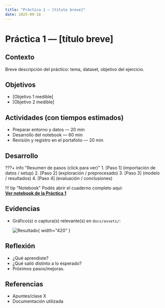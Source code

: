 ```yaml
---
title: "Práctica 1 — [título breve]"
date: 2025-09-16
---
```


# Práctica 1 — [título breve]

## Contexto
Breve descripción del práctico: tema, dataset, objetivo del ejercicio.

## Objetivos
- [Objetivo 1 medible]
- [Objetivo 2 medible]

## Actividades (con tiempos estimados)
- Preparar entorno y datos — 20 min
- Desarrollo del notebook — 60 min
- Revisión y registro en el portafolio — 20 min

## Desarrollo
???+ info "Resumen de pasos (click para ver)"
    1. [Paso 1] (importación de datos / setup)
    2. [Paso 2] (exploración / preprocesado)
    3. [Paso 3] (modelo / resultados)
    4. [Paso 4] (evaluación / conclusiones)

!!! tip "Notebook"
    Podés abrir el cuaderno completo aquí:  
    **[Ver notebook de la Práctica 1](01-practica1.ipynb)**

## Evidencias
- Gráfico(s) o captura(s) relevante(s) en `docs/assets/`:
  
  ![Resultado](../assets/practica1-resultado.png){ width="420" }

## Reflexión
- ¿Qué aprendiste?
- ¿Qué salió distinto a lo esperado?
- Próximos pasos/mejoras.

## Referencias
- Apuntes/clase X
- Documentación utilizada
